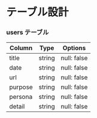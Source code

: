 # テーブル設計

### users テーブル

| Column            | Type   | Options     |
| ----------------- | ------ | ----------- |
| title             | string | null: false |
| date              | string | null: false |
| url               | string | null: false |
| purpose           | string | null: false |
| persona           | string | null: false |
| detail            | string | null: false |
